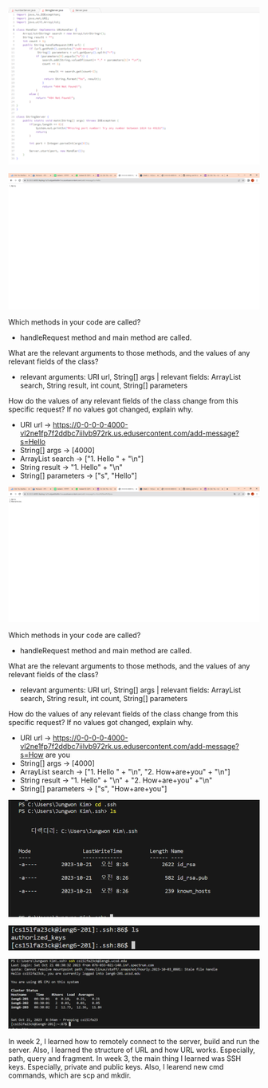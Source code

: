 ![Image](code.PNG)

   
![Image](SS1.png)

   Which methods in your code are called?
   - handleRequest method and main method are called.
   
   What are the relevant arguments to those methods, and the values of any relevant fields of the class?
   - relevant arguments: URI url, String[] args | relevant fields: ArrayList<String> search, String result, int count, String[] parameters
   
   How do the values of any relevant fields of the class change from this specific request? If no values got changed, explain why.
   - URI url -> https://0-0-0-0-4000-vl2ne1fp7f2ddbc7iilvb972rk.us.edusercontent.com/add-message?s=Hello
   - String[] args -> [4000]
   - ArrayList<String> search -> ["1. Hello " + "\n"]
   - String result -> "1. Hello" + "\n"
   - String[] parameters -> ["s", "Hello"]
   
![Image](ss2.png)
   
   Which methods in your code are called?
   - handleRequest method and main method are called.
   
   What are the relevant arguments to those methods, and the values of any relevant fields of the class?
   - relevant arguments: URI url, String[] args | relevant fields: ArrayList<String> search, String result, int count, String[] parameters
   
   How do the values of any relevant fields of the class change from this specific request? If no values got changed, explain why.
   - URI url -> https://0-0-0-0-4000-vl2ne1fp7f2ddbc7iilvb972rk.us.edusercontent.com/add-message?s=How are you
   - String[] args -> [4000]
   - ArrayList<String> search -> ["1. Hello " + "\n", "2. How+are+you" + "\n"]
   - String result -> "1. Hello" + "\n" + "2. How+are+you" +"\n"
   - String[] parameters -> ["s", "How+are+you"]


![Image](private.PNG)


![Image](public.PNG)


![Image](login.PNG)


In week 2, I learned how to remotely connect to the server, build and run the server. Also, I learned the structure of URL and how URL works. Especially, path, query and fragment. In week 3, the main thing I learned was SSH keys. Especially, private and public keys.
Also, I learend new cmd commands, which are scp and mkdir. 
